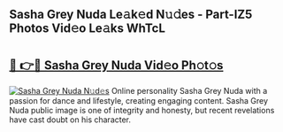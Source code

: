 ## Sasha Grey Nuda Le𝚊k𝚎d N𝚞𝚍es - Part-IZ5 Photos Vid𝚎o Le𝚊ks WhTcL

# <h2><a href="http://fbeqhx.evod.top/?m=Sasha+Grey+Nuda">🔗 👉🔴 Sasha Grey Nuda Vid𝚎o Ph𝚘t𝚘s</a></h2>

[![Sasha Grey Nuda N𝚞d𝚎s](https://i.imgur.com/8V9OHl7.gif)](http://fbeqhx.evod.top/?m=Sasha+Grey+Nuda)
Online personality Sasha Grey Nuda with a passion for dance and lifestyle, creating engaging content. Sasha Grey Nuda public image is one of integrity and honesty, but recent revelations have cast doubt on his character. 
